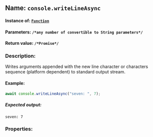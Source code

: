## Name: `console.writeLineAsync`

#### Instance of: [`Function`](Function.md)

#### Parameters: `/*any number of convertible to String parameters*/`

#### Return value: `/*Promise*/`

### Description:

Writes arguments appended with the new line character or 
characters sequence (platform dependent) to standard 
output stream.

#### Example:

```js
await console.writeLineAsync("seven: ", 7);
```

##### Expected output:

```
seven: 7

```

### Properties:



